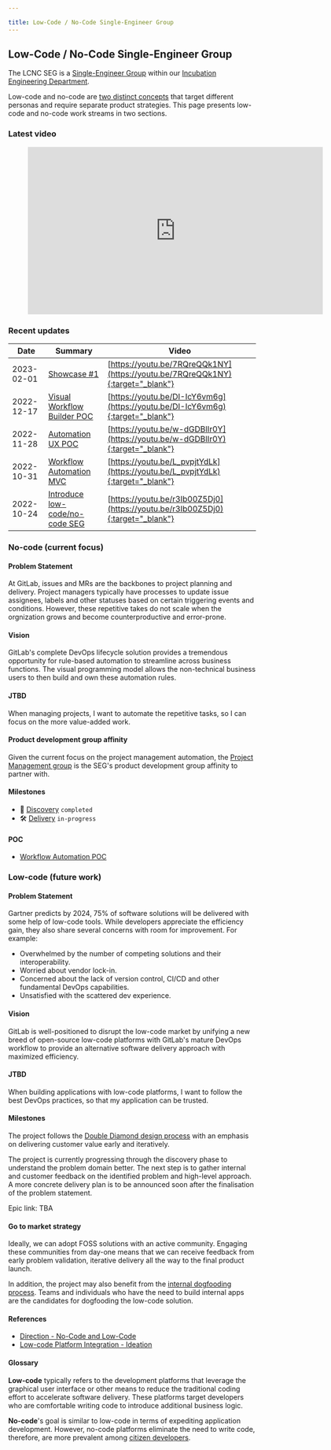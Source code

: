 ```yaml
---

title: Low-Code / No-Code Single-Engineer Group
---
```








## Low-Code / No-Code Single-Engineer Group

The LCNC SEG is a [Single-Engineer Group](/handbook/company/structure/#single-engineer-groups) within our [Incubation Engineering Department](/handbook/engineering/development/incubation/).

Low-code and no-code are [two distinct concepts](https://lowcode.com/articles/low-code-vs--no-code--the-differences--similarities--and-how-to-.html) that target different personas and require separate product strategies. This page presents low-code and no-code work streams in two sections.

### Latest video

<figure class="video_container">
    <iframe width="600" height="340" src="https://www.youtube.com/embed?max-results=1&controls=1&showinfo=0&rel=0&listType=playlist&list=PL05JrBw4t0KrvsoO39e_NFtFMTIYgSJ7t" frameborder="0" allowfullscreen></iframe>
</figure>

### Recent updates

| Date       | Summary                                                                                                                                          | Video                                                                          |
|------------|--------------------------------------------------------------------------------------------------------------------------------------------------|--------------------------------------------------------------------------------|
| 2023-02-01 | [Showcase #1](https://docs.google.com/presentation/d/1uU7wEd0E0hOxdK-TfR1a3OmzNOHHkzRnQ84hiTcIejQ/)                                              | [https://youtu.be/7RQreQQk1NY](https://youtu.be/7RQreQQk1NY){:target="_blank"} |
| 2022-12-17 | [Visual Workflow Builder POC](https://gitlab.com/gitlab-org/incubation-engineering/no-code-low-code/meta/-/issues/25)                            | [https://youtu.be/DI-IcY6vm6g](https://youtu.be/DI-IcY6vm6g){:target="_blank"} |
| 2022-11-28 | [Automation UX POC](https://gitlab.com/gitlab-org/incubation-engineering/no-code-low-code/meta/-/issues/24)                                      | [https://youtu.be/w-dGDBlIr0Y](https://youtu.be/w-dGDBlIr0Y){:target="_blank"} |
| 2022-10-31 | [Workflow Automation MVC](https://gitlab.com/gitlab-org/incubation-engineering/no-code-low-code/meta/-/issues/23)                                | [https://youtu.be/L_pvpjtYdLk](https://youtu.be/L_pvpjtYdLk){:target="_blank"} |
| 2022-10-24 | [Introduce low-code/no-code SEG](https://gitlab.com/gitlab-org/incubation-engineering/no-code-low-code/meta/-/issues/22)                         | [https://youtu.be/r3Ib00Z5Dj0](https://youtu.be/r3Ib00Z5Dj0){:target="_blank"} |

### No-code (current focus)

#### Problem Statement

At GitLab, issues and MRs are the backbones to project planning and delivery. Project managers typically have processes to update issue assignees, labels and other statuses based on certain triggering events and conditions. However, these repetitive takes do not scale when the orgnization grows and become counterproductive and error-prone.

#### Vision

GitLab's complete DevOps lifecycle solution provides a tremendous opportunity for rule-based automation to streamline across business functions. The visual programming model allows the non-technical business users to then build and own these automation rules.

#### JTBD

When managing projects, I want to automate the repetitive tasks, so I can focus on the more value-added work.

#### Product development group affinity

Given the current focus on the project management automation, the [Project Management group](/handbook/product/categories/#project-management-group) is the SEG's product development group affinity to partner with.

#### Milestones

- 🧭 [Discovery](https://gitlab.com/gitlab-org/incubation-engineering/no-code-low-code/meta/-/milestones/1#tab-issues) `completed`
- 🛠 [Delivery](https://gitlab.com/gitlab-org/incubation-engineering/no-code-low-code/meta/-/milestones/2#tab-issues) `in-progress`

#### POC

- [Workflow Automation POC](https://gitlab.com/gitlab-org/incubation-engineering/no-code-low-code/meta/-/issues/24)

### Low-code (future work)

#### Problem Statement

Gartner predicts by 2024, 75% of software solutions will be delivered with some help of low-code tools. While developers appreciate the efficiency gain, they also share several concerns with room for improvement. For example:

- Overwhelmed by the number of competing solutions and their interoperability.
- Worried about vendor lock-in.
- Concerned about the lack of version control, CI/CD and other fundamental DevOps capabilities.
- Unsatisfied with the scattered dev experience.

#### Vision

GitLab is well-positioned to disrupt the low-code market by unifying a new breed of open-source low-code platforms with GitLab's mature DevOps workflow to provide an alternative software delivery approach with maximized efficiency.

#### JTBD

When building applications with low-code platforms, I want to follow the best DevOps practices, so that my application can be trusted.

#### Milestones

The project follows the [Double Diamond design process](https://en.wikipedia.org/wiki/Double_Diamond_(design_process_model)) with an emphasis on delivering customer value early and iteratively.

The project is currently progressing through the discovery phase to understand the problem domain better. The next step is to gather internal and customer feedback on the identified problem and high-level approach. A more concrete delivery plan is to be announced soon after the finalisation of the problem statement.

Epic link: TBA

#### Go to market strategy

Ideally, we can adopt FOSS solutions with an active community. Engaging these communities from day-one means that we can receive feedback from early problem validation, iterative delivery all the way to the final product launch.

In addition, the project may also benefit from the [internal dogfooding process](/handbook/engineering/development/ops/release/dogfooding.html). Teams and individuals who have the need to build internal apps are the candidates for dogfooding the low-code solution.

#### References

- [Direction - No-Code and Low-Code](https://about.gitlab.com/direction/create/nolowcode)
- [Low-code Platform Integration - Ideation](https://gitlab.com/gitlab-org/incubation-engineering/no-code-low-code/meta/-/issues/3)

#### Glossary

**Low-code** typically refers to the development platforms that leverage the graphical user interface or other means to reduce the traditional coding effort to accelerate software delivery. These platforms target developers who are comfortable writing code to introduce additional business logic.

**No-code**'s goal is similar to low-code in terms of expediting application development. However, no-code platforms eliminate the need to write code, therefore, are more prevalent among [citizen developers](https://www.gartner.com/en/information-technology/glossary/citizen-developer).
